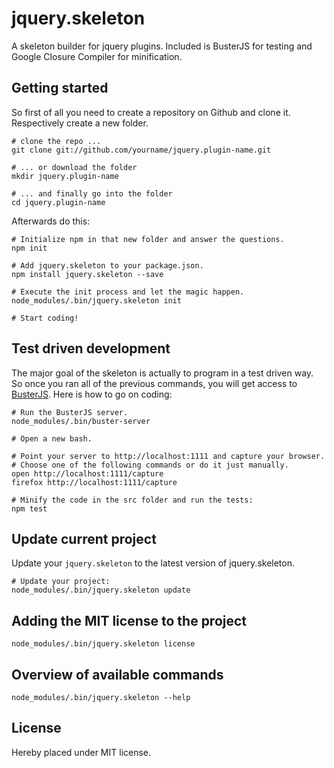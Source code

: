 jquery.skeleton
===============

A skeleton builder for jquery plugins. Included is BusterJS for testing and Google Closure Compiler for minification.

## Getting started

So first of all you need to create a repository on Github and clone it. Respectively create a new folder.

```console
# clone the repo ...
git clone git://github.com/yourname/jquery.plugin-name.git

# ... or download the folder
mkdir jquery.plugin-name

# ... and finally go into the folder
cd jquery.plugin-name
```

Afterwards do this:

```console
# Initialize npm in that new folder and answer the questions.
npm init

# Add jquery.skeleton to your package.json.
npm install jquery.skeleton --save

# Execute the init process and let the magic happen.
node_modules/.bin/jquery.skeleton init

# Start coding!
```

## Test driven development
The major goal of the skeleton is actually to program in a test driven way. So once you ran all of the previous
commands, you will get access to [BusterJS](http://busterjs.org/). Here is how to go on coding:

```console
# Run the BusterJS server.
node_modules/.bin/buster-server

# Open a new bash.

# Point your server to http://localhost:1111 and capture your browser.
# Choose one of the following commands or do it just manually.
open http://localhost:1111/capture
firefox http://localhost:1111/capture

# Minify the code in the src folder and run the tests:
npm test
```

## Update current project
Update your `jquery.skeleton` to the latest version of jquery.skeleton.

```console
# Update your project:
node_modules/.bin/jquery.skeleton update
```

## Adding the MIT license to the project
```console
node_modules/.bin/jquery.skeleton license
```

## Overview of available commands
```console
node_modules/.bin/jquery.skeleton --help
```

## License

Hereby placed under MIT license.

